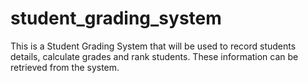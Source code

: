 # student_grading_system
This is a Student Grading System that will be used to record students details, calculate grades and rank students. These information can be retrieved from the system. 
